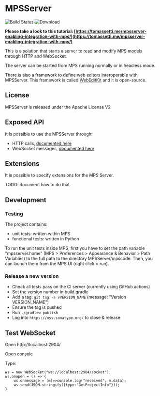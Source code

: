 # MPSServer

[![Build Status](https://img.shields.io/endpoint.svg?url=https%3A%2F%2Factions-badge.atrox.dev%2FStrumenta%2FMPSServer%2Fbadge&style=flat)](https://actions-badge.atrox.dev/Strumenta/MPSServer/goto)
[ ![Download](https://api.bintray.com/packages/strumenta/strumenta-oss-maven/MPSServer/images/download.svg) ](https://bintray.com/strumenta/strumenta-oss-maven/MPSServer/_latestVersion)

**Please take a look to this tutorial: [https://tomassetti.me/mpsserver-enabling-integration-with-mps/](https://tomassetti.me/mpsserver-enabling-integration-with-mps/)**



This is a solution that starts a server to read and modify MPS models through HTTP and WebSocket.

The server can be started from MPS running normally or in headless mode.

There is also a framework to define web editors interoperable with MPSServer. This framework is called [WebEditKit](https://github.com/Strumenta/webeditkit) and it is open-source.


## License

MPSServer is released under the Apache License V2

## Exposed API

It is possible to use the MPSServer through:

* HTTP calls, [documented here](documentation/routes.md)
* WebSocket messages, [documented here](documentation/wsprotocol.md)

## Extensions

It is possible to specify extensions for the MPS Server.

TODO: document how to do that.

## Development

### Testing

The project contains:

* unit tests: written within MPS
* functional tests: written in Python

To run the unit tests inside MPS, first you have to set the path
variable "mpsserver.home" (MPS > Preferences > Appearance & Behavior >
Path Variables) to the full path to the directory MPSServer/mpscode.
Then, you can launch them from the MPS UI (right click > run).

### Release a new version

* Check all tests pass on the CI server (currently using GitHub actions)
* Set the version number in build.gradle
* Add a tag: `git tag -a vVERSION_NAME` (message: "Version VERSION_NAME")
* Ensure the tag is pushed
* Run `./gradlew publish`
* Log into `https://oss.sonatype.org/` to close & release

## Test WebSocket

Open http://localhost:2904/

Open console

Type:

```
ws = new WebSocket("ws://localhost:2904/socket");
ws.onopen = () => {
	ws.onmessage = (m)=>console.log("received", m.data);
	ws.send(JSON.stringify({type:"GetProjectInfo"}));
}
``` 

